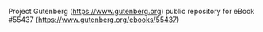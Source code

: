 Project Gutenberg (https://www.gutenberg.org) public repository for
eBook #55437 (https://www.gutenberg.org/ebooks/55437)
